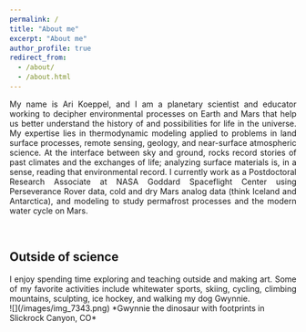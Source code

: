 ```yaml
---
permalink: /
title: "About me"
excerpt: "About me"
author_profile: true
redirect_from: 
  - /about/
  - /about.html
---
```

<style>
body {
  background-image: url('/images/MarsRise.JPG');
  background-repeat: no-repeat;
  background-attachment: fixed;
  background-size: cover;
}
</style> 

<div style="text-align: justify"> My name is Ari Koeppel, and I am a planetary scientist and educator working to decipher environmental processes on Earth and Mars that help us better understand the history of and possibilities for life in the universe. My expertise lies in thermodynamic modeling applied to problems in land surface processes, remote sensing, geology, and near-surface atmospheric science. At the interface between sky and ground, rocks record stories of past climates and the exchanges of life; analyzing surface materials is, in a sense, reading that environmental record. I currently work as a Postdoctoral Research Associate at NASA Goddard Spaceflight Center using Perseverance Rover data, cold and dry Mars analog data (think Iceland and Antarctica), and modeling to study permafrost processes and the modern water cycle on Mars. </div>  <p>&nbsp;</p>

## Outside of science
<div style="text-align: justify"> I enjoy spending time exploring and teaching outside and making art. Some of my favorite activities include whitewater sports, skiing, cycling, climbing mountains, sculpting, ice hockey, and walking my dog Gwynnie.</div>
![](/images/img_7343.png)
*Gwynnie the dinosaur with footprints in Slickrock Canyon, CO*
